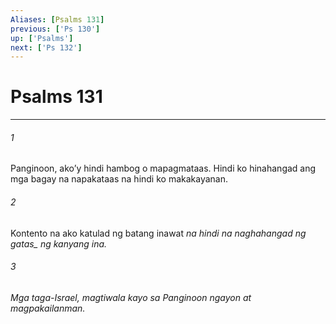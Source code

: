 ```yaml
---
Aliases: [Psalms 131]
previous: ['Ps 130']
up: ['Psalms']
next: ['Ps 132']
---
```

# Psalms 131

***






















###### 1 










Panginoon, akoʼy hindi hambog o mapagmataas. Hindi ko hinahangad ang mga bagay na napakataas na hindi ko makakayanan. 





















###### 2 










Kontento na ako katulad ng batang inawat <i class="trans-change">na hindi na naghahangad ng gatas_ ng kanyang ina. 





















###### 3 










Mga taga-Israel, magtiwala kayo sa Panginoon ngayon at magpakailanman.
